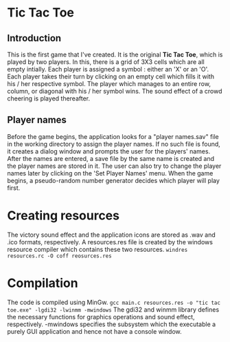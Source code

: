 # Tic Tac Toe
## Introduction
This is the first game that I've created. It is the original **Tic Tac Toe**, which is played by two players. In this, there is a grid of 3X3 cells which are all empty intially. Each player is assigned a symbol : either an 'X' or an 'O'. Each player takes their turn by clicking on an empty cell which fills it with his / her respective symbol. The player which manages to an entire row, column, or diagonal with his / her symbol wins. The sound effect of a crowd cheering is played thereafter.
## Player names
Before the game begins, the application looks for a "player names.sav" file in the working directory to assign the player names. If no such file is found, it creates a dialog window and prompts the user for the players' names. After the names are entered, a save file by the same name is created and the player names are stored in it. The user can also try to change the player names later by clicking on the 'Set Player Names' menu.
When the game begins, a pseudo-random number generator decides which player will play first.
# Creating resources
The victory sound effect and the application icons are stored as .wav and .ico formats, respectively. A resources.res file is created by the windows resource compiler which contains these two resources.
`windres resources.rc -O coff reosurces.res`
# Compilation
The code is compiled using MinGw.
`gcc main.c resources.res -o "tic tac toe.exe" -lgdi32 -lwinmm -mwindows`
The gdi32 and winmm library defines the necessary functions for graphics operations and sound effect, respectively. -mwindows specifies the subsystem which the executable a purely GUI application and hence not have a console window.
